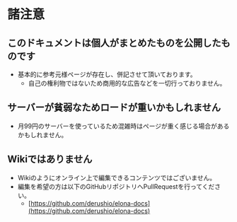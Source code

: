 # 諸注意
## このドキュメントは個人がまとめたものを公開したものです
* 基本的に参考元様ページが存在し、併記させて頂いております。
    * 自己の権利物ではないため商用的な広告などを一切行っておりません。

## サーバーが貧弱なためロードが重いかもしれません
* 月99円のサーバーを使っているため混雑時はページが重く感じる場合があるかもしれません。

## Wikiではありません
* Wikiのようにオンライン上で編集できるコンテンツではございません。
* 編集を希望の方は以下のGitHubリポジトリへPullRequestを行ってください。
    * [https://github.com/derushio/elona-docs](https://github.com/derushio/elona-docs)
